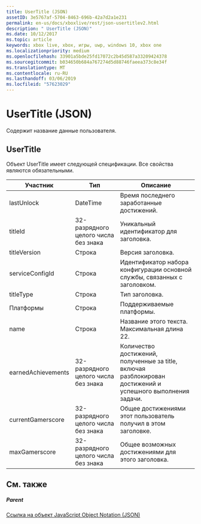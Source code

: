 ```yaml
---
title: UserTitle (JSON)
assetID: 3e5767af-5704-8463-696b-42a7d2a1e231
permalink: en-us/docs/xboxlive/rest/json-usertitlev2.html
description: " UserTitle (JSON)"
ms.date: 10/12/2017
ms.topic: article
keywords: xbox live, xbox, игры, uwp, windows 10, xbox one
ms.localizationpriority: medium
ms.openlocfilehash: 33901a5bde25fd17072c2b45d587a33209424378
ms.sourcegitcommit: b034650b684a767274d5d88746faeea373c8e34f
ms.translationtype: MT
ms.contentlocale: ru-RU
ms.lasthandoff: 03/06/2019
ms.locfileid: "57623029"
---
```

# <a name="usertitle-json"></a>UserTitle (JSON)
Содержит название данные пользователя. 
<a id="ID4EN"></a>

 
## <a name="usertitle"></a>UserTitle
 
Объект UserTitle имеет следующей спецификации. Все свойства являются обязательными.
 
| Участник| Тип| Описание| 
| --- | --- | --- | 
| lastUnlock| DateTime| Время последнего заработанные достижений.| 
| titleId| 32-разрядного целого числа без знака| Уникальный идентификатор для заголовка.| 
| titleVersion| Строка| Версия заголовка.| 
| serviceConfigId| Строка| Идентификатор набора конфигурации основной службы, связанных с заголовком.| 
| titleType| Строка| Тип заголовка.| 
| Платформы| Строка| Поддерживаемые платформы.| 
| name| Строка| Название этого текста. Максимальная длина 22.| 
| earnedAchievements| 32-разрядного целого числа без знака| Количество достижений, полученные за title, включая разблокирован достижений и успешного выполнения задачи.| 
| currentGamerscore| 32-разрядного целого числа без знака| Общее достижениями этот пользователь получил в этом заголовке.| 
| maxGamerscore| 32-разрядного целого числа без знака| Общее возможных достижениями для этого заголовка.| 
  
<a id="ID4EFE"></a>

 
## <a name="see-also"></a>См. также
 
<a id="ID4EHE"></a>

 
##### <a name="parent"></a>Parent 

[Ссылка на объект JavaScript Object Notation (JSON)](atoc-xboxlivews-reference-json.md)

   